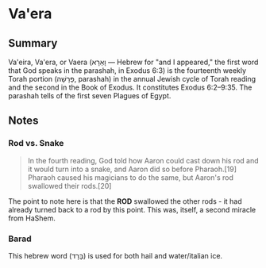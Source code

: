# Va'era

## Summary 
Va'eira, Va'era, or Vaera (וָאֵרָא — Hebrew for "and I appeared," the first word that God speaks in the parashah, in Exodus 6:3) is the fourteenth weekly Torah portion (פָּרָשָׁה, parashah) in the annual Jewish cycle of Torah reading and the second in the Book of Exodus. It constitutes Exodus 6:2–9:35. The parashah tells of the first seven Plagues of Egypt.

## Notes

### Rod vs. Snake 
>In the fourth reading, God told how Aaron could cast down his rod and it would turn into a snake, and Aaron did so before Pharaoh.[19] Pharaoh caused his magicians to do the same, but Aaron's rod swallowed their rods.[20] 

The point to note here is that the **ROD** swallowed the other rods - it had already turned back to a rod by this point. This was, itself, a second miracle from HaShem.

### Barad

This hebrew word (בָּרָד) is used for both hail and water/italian ice.







